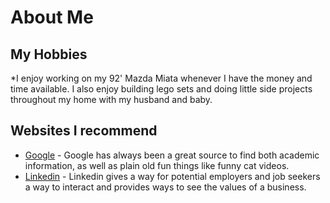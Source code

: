 # About Me
## My Hobbies
  *I enjoy working on my 92' Mazda Miata whenever I have the money and time available. I also enjoy building lego sets and doing little side projects throughout my home with my husband and baby.
## Websites I recommend
  * [Google](www.google.com) - Google has always been a great source to find both academic information, as well as plain old fun things like funny cat videos.
  * [Linkedin](www.linkedin.com) - Linkedin gives a way for potential employers and job seekers a way to interact and provides ways to see the values of a business.

